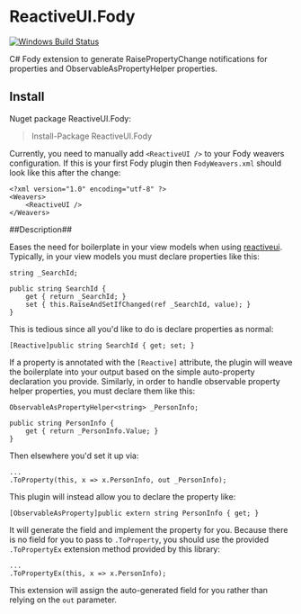 # ReactiveUI.Fody

[![Windows Build Status]](https://ci.appveyor.com/project/KirkWoll/reactiveui-fody)

C# Fody extension to generate RaisePropertyChange notifications for properties and ObservableAsPropertyHelper properties.

## Install ##
Nuget package ReactiveUI.Fody:

> Install-Package ReactiveUI.Fody

Currently, you need to manually add `<ReactiveUI />` to your Fody weavers configuration. If this is your first Fody plugin then `FodyWeavers.xml` should look like this after the change:

    <?xml version="1.0" encoding="utf-8" ?>
    <Weavers>
        <ReactiveUI />
    </Weavers>

##Description##

Eases the need for boilerplate in your view models when using [reactiveui](https://github.com/reactiveui/ReactiveUI).  Typically, in your view models you must declare properties like this:

    string _SearchId;
    
    public string SearchId {
        get { return _SearchId; }
        set { this.RaiseAndSetIfChanged(ref _SearchId, value); }
    }

This is tedious since all you'd like to do is declare properties as normal:

    [Reactive]public string SearchId { get; set; }
    
If a property is annotated with the `[Reactive]` attribute, the plugin will weave the boilerplate into your output based on the simple auto-property declaration you provide.  Similarly, in order to handle observable property helper properties, you must declare them like this:

    ObservableAsPropertyHelper<string> _PersonInfo;
    
    public string PersonInfo {
        get { return _PersonInfo.Value; }
    }

Then elsewhere you'd set it up via:

    ...
    .ToProperty(this, x => x.PersonInfo, out _PersonInfo);

This plugin will instead allow you to declare the property like:

    [ObservableAsProperty]public extern string PersonInfo { get; }
    
It will generate the field and implement the property for you.  Because there is no field for you to pass to `.ToProperty`, you 
should use the provided `.ToPropertyEx` extension method provided by this library:

    ...
    .ToPropertyEx(this, x => x.PersonInfo);
    
This extension will assign the auto-generated field for you rather than relying on the `out` parameter.

[Windows Build Status]: https://ci.appveyor.com/api/projects/status/github/kswoll/ReactiveUI.Fody?svg=true
